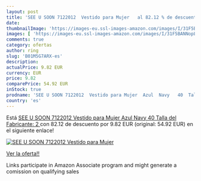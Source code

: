 ```yaml
---
layout: post
title: 'SEE U SOON 7122012  Vestido para Mujer   al 82.12 % de descuento'
date: 
thumbnailImage: 'https://images-eu.ssl-images-amazon.com/images/I/31F5BANNopL._SL200_.jpg'
images: [ 'https://images-eu.ssl-images-amazon.com/images/I/31F5BANNopL._SL200_.jpg' ]
comments: true
category: ofertas
author: ring
slug: 'B01M5G7ARX-es'
description:
actualPrice: 9.82 EUR
currency: EUR
price: 9.82
comparePrice: 54.92 EUR
inStock: true
prodname: 'SEE U SOON 7122012  Vestido para Mujer  Azul  Navy   40  Talla del Fabricante: 2 '
country: 'es'
---
```


Está [SEE U SOON 7122012  Vestido para Mujer  Azul  Navy   40  Talla del Fabricante: 2 ](https://www.amazon.es/dp/B01M5G7ARX/?tag=tolees-21) con 82.12 de descuento por 9.82 EUR (original: 54.92 EUR) en el siguiente enlace!

[![SEE U SOON 7122012  Vestido para Mujer  ](https://images-eu.ssl-images-amazon.com/images/I/31F5BANNopL._SL200_.jpg)](https://www.amazon.es/dp/B01M5G7ARX/?tag=tolees-21)

[Ver la oferta!!](https://www.amazon.es/dp/B01M5G7ARX/?tag=tolees-21)

Links participate in Amazon Associate program and might generate a comission on qualifying sales


